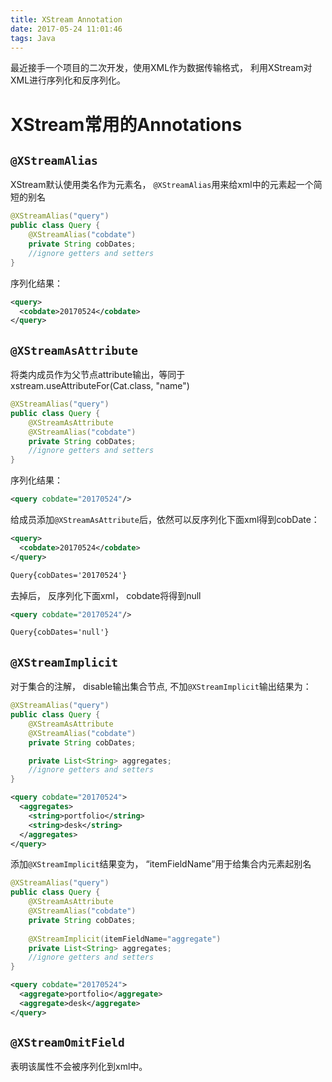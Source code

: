 ```yaml
---
title: XStream Annotation
date: 2017-05-24 11:01:46
tags: Java
---
```


最近接手一个项目的二次开发，使用XML作为数据传输格式， 利用XStream对XML进行序列化和反序列化。

# XStream常用的Annotations
<!-- more --> 
## `@XStreamAlias` 
XStream默认使用类名作为元素名， `@XStreamAlias`用来给xml中的元素起一个简短的别名 

```java
@XStreamAlias("query")
public class Query {
    @XStreamAlias("cobdate")
    private String cobDates;
    //ignore getters and setters
}
```

序列化结果：
```xml
<query>
  <cobdate>20170524</cobdate>
</query>
```

## `@XStreamAsAttribute` 
将类内成员作为父节点attribute输出，等同于xstream.useAttributeFor(Cat.class, "name")
```java
@XStreamAlias("query")
public class Query {
    @XStreamAsAttribute
    @XStreamAlias("cobdate")
    private String cobDates;
    //ignore getters and setters
}
```
序列化结果：
```xml
<query cobdate="20170524"/>
```
给成员添加`@XStreamAsAttribute`后，依然可以反序列化下面xml得到cobDate：
```xml
<query>
  <cobdate>20170524</cobdate>
</query>

Query{cobDates='20170524'}
```
去掉后， 反序列化下面xml， cobdate将得到null
```xml
<query cobdate="20170524"/>

Query{cobDates='null'}
```
## `@XStreamImplicit`
对于集合的注解， disable输出集合节点, 不加`@XStreamImplicit`输出结果为：
```java
@XStreamAlias("query")
public class Query {
    @XStreamAsAttribute
    @XStreamAlias("cobdate")
    private String cobDates;

    private List<String> aggregates;
    //ignore getters and setters
}
```
```xml
<query cobdate="20170524">
  <aggregates>
    <string>portfolio</string>
    <string>desk</string>
  </aggregates>
</query>
```
添加`@XStreamImplicit`结果变为， “itemFieldName”用于给集合内元素起别名
```java
@XStreamAlias("query")
public class Query {
    @XStreamAsAttribute
    @XStreamAlias("cobdate")
    private String cobDates;
    
    @XStreamImplicit(itemFieldName="aggregate")
    private List<String> aggregates;
    //ignore getters and setters
}
```
```xml
<query cobdate="20170524">
  <aggregate>portfolio</aggregate>
  <aggregate>desk</aggregate>
</query>
```
## `@XStreamOmitField` 
表明该属性不会被序列化到xml中。
